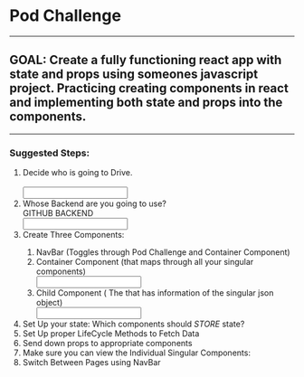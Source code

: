 <div>
    <h1>Pod Challenge</h1>
    <hr></hr>
    <h2>GOAL: Create a fully functioning react app with state and props using someones javascript project. Practicing creating components in react and implementing both state and props into the components. </h2>
    <hr></hr>
    <h3>Suggested Steps:</h3>
    <ol>
        <li>Decide who is going to Drive.</li>
        <br/><input />
        <li>Whose Backend are you going to use?</li>
        GITHUB BACKEND <br/><input />
        <li>Create Three Components:</li>
        <ol>
            <li>
                NavBar (Toggles through Pod Challenge and Container Component)
            </li>
            <li>
                Container Component (that maps through all your singular components)
                <br/><input />
            </li>
            <li>
                Child Component ( The that has information of the singular json object)
                <br/><input />
            </li>
        </ol>
        <li> Set Up your state: Which components should <i>STORE</i> state?</li>
        <li> Set Up proper LifeCycle Methods to Fetch Data</li>
        <li> Send down props to appropriate components </li>
        <li> Make sure you can view the Individual Singular Components:</li>
        <li> Switch Between Pages using NavBar</li>
    </ol>
</div>